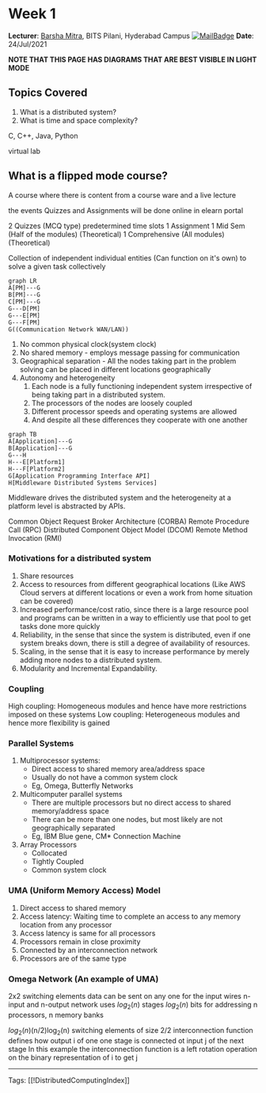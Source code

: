 # Week 1 
**Lecturer**: [Barsha Mitra](http://a.impartus.com/#/profile/1985732), BITS Pilani, Hyderabad Campus
[![MailBadge](https://img.shields.io/badge/-barsha.mitra@hyderabad.bits--pilani.ac.in-EA4335?style=for-the-badge&logo=gmail&logoColor=white)](mailto:barsha.mitra@hyderabad.bits-pilani.ac.in)
**Date**: 24/Jul/2021

**NOTE THAT THIS PAGE HAS DIAGRAMS THAT ARE BEST VISIBLE IN LIGHT MODE**

## Topics Covered
1. What is a distributed system?
2. What is time and space complexity?

C, C++, Java, Python

virtual lab

## What is a flipped mode course?
A course where there is content from a course ware and a live lecture

the events 
Quizzes and Assignments will be done online in elearn portal

2 Quizzes (MCQ type) predetermined time slots
1 Assignment
1 Mid Sem (Half of the modules) (Theoretical)
1 Comprehensive (All modules) (Theoretical)


Collection of independent individual entities (Can function on it's own) to solve a given task collectively
```mermaid
graph LR
A[PM]---G
B[PM]---G
C[PM]---G
G---D[PM]
G---E[PM]
G---F[PM]
G((Communication Network WAN/LAN))
```

1. No common physical clock(system clock)
2. No shared memory - employs message passing for communication
3. Geographical separation - All the nodes taking part in the problem solving can be placed in different locations geographically
4. Autonomy and heterogeneity
	1. Each node is a fully functioning independent system irrespective of being taking part in a distributed system.
	2. The processors of the nodes are loosely coupled
	3. Different processor speeds and operating systems are allowed
	4. And despite all these differences they cooperate with one another


```mermaid
graph TB
A[Application]---G
B[Application]---G
G---H
H---E[Platform1]
H---F[Platform2]
G[Application Programming Interface API]
H[Middleware Distributed Systems Services]
```

Middleware drives the distributed system and the heterogeneity at a platform level is abstracted by APIs.

Common Object Request Broker Architecture (CORBA)
Remote Procedure Call (RPC)
Distributed Component Object Model (DCOM)
Remote Method Invocation (RMI)


### Motivations for a distributed system
1. Share resources
2. Access to resources from different geographical locations (Like AWS Cloud servers at different locations or even a work from home situation can be covered)
3. Increased performance/cost ratio, since there is a large resource pool and programs can be written in a way to efficiently use that pool to get tasks done more quickly
4. Reliability, in the sense that since the system is distributed, even if one system breaks down, there is still a degree of availability of resources.
5. Scaling, in the sense that it is easy to increase performance by merely adding more nodes to a distributed system.
6.  Modularity and Incremental Expandability.


### Coupling
High coupling: Homogeneous modules and hence have more restrictions imposed on these systems
Low coupling: Heterogeneous modules and hence more flexibility is gained

### Parallel Systems
1. Multiprocessor systems:
	- Direct access to shared memory area/address space
	- Usually do not have a common system clock
	- Eg, Omega, Butterfly Networks
2. Multicomputer parallel systems
	- There are multiple processors but no direct access to shared memory/address space
	- There can be more than one nodes, but most likely are not geographically separated
	- Eg, IBM Blue gene, CM* Connection Machine
3. Array Processors
	- Collocated
	- Tightly Coupled
	- Common system clock

### UMA (Uniform Memory Access) Model
1. Direct access to shared memory
2. Access latency: Waiting time to complete an access to any memory location from any processor
3. Access latency is same for all processors
4. Processors remain in close proximity
5. Connected by an interconnection network
6. Processors are of the same type

### Omega Network (An example of UMA)
2x2 switching elements
data can be sent on any one for the input wires
n-input and n-output network uses
$log_2(n)$ stages
$log_2(n)$ bits for addressing
n processors, n memory banks

$log_2(n)$(n/2)log<sub>2</sub>(n) switching elements of size 2/2
interconnection function defines how output i of one one stage is connected ot input j of the next stage
In this example the interconnection function is a left rotation operation on the binary representation of i to get j

---
Tags: [[!DistributedComputingIndex]]